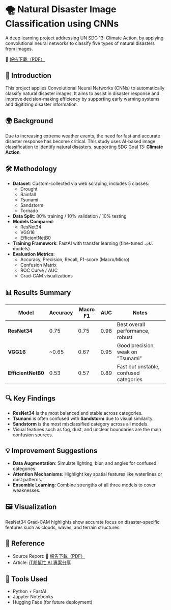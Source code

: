 # 🌪️ Natural Disaster Image Classification using CNNs
A deep learning project addressing UN SDG 13: Climate Action, by applying convolutional neural networks to classify five types of natural disasters from images.

📄 [報告下載（PDF）](./report.pdf)

## 🧭 Introduction
This project applies Convolutional Neural Networks (CNNs) to automatically classify natural disaster images. It aims to assist in disaster response and improve decision-making efficiency by supporting early warning systems and digitizing disaster information.

## 🌍 Background
Due to increasing extreme weather events, the need for fast and accurate disaster response has become critical. This study uses AI-based image classification to identify natural disasters, supporting SDG Goal 13: **Climate Action**.

## 🛠️ Methodology

- **Dataset**: Custom-collected via web scraping, includes 5 classes:
  - Drought
  - Rainfall
  - Tsunami
  - Sandstorm
  - Tornado
- **Data Split**: 80% training / 10% validation / 10% testing
- **Models Compared**:
  - ResNet34
  - VGG16
  - EfficientNetB0
- **Training Framework**: FastAI with transfer learning (fine-tuned `.pkl` models)
- **Evaluation Metrics**:
  - Accuracy, Precision, Recall, F1-score (Macro/Micro)
  - Confusion Matrix
  - ROC Curve / AUC
  - Grad-CAM visualizations

## 📊 Results Summary

| Model         | Accuracy | Macro F1 | AUC  | Notes                                  |
|---------------|----------|----------|------|----------------------------------------|
| **ResNet34**      | 0.75     | 0.75     | 0.98 | Best overall performance, robust       |
| **VGG16**         | ~0.65    | 0.67     | 0.95 | Good precision, weak on "Tsunami"      |
| **EfficientNetB0**| 0.53     | 0.57     | 0.89 | Fast but unstable, confused categories |

## 🔍 Key Findings

- **ResNet34** is the most balanced and stable across categories.
- **Tsunami** is often confused with **Sandstorm** due to visual similarity.
- **Sandstorm** is the most misclassified category across all models.
- Visual features such as fog, dust, and unclear boundaries are the main confusion sources.

## 💡 Improvement Suggestions

- **Data Augmentation**: Simulate lighting, blur, and angles for confused categories.
- **Attention Mechanisms**: Highlight key spatial features like waterlines or dust patterns.
- **Ensemble Learning**: Combine strengths of all three models to cover weaknesses.

## 🖼️ Visualization
ResNet34 Grad-CAM highlights show accurate focus on disaster-specific features such as clouds, waves, and terrain structures.

## 🔗 Reference
- Source Report: 📄 [報告下載（PDF）](./report.pdf)
- Article: [iT邦幫忙 AI 專案分享](https://ithelp.ithome.com.tw/m/articles/10356469)

## 🤖 Tools Used
- Python + FastAI
- Jupyter Notebooks
- Hugging Face (for future deployment)
